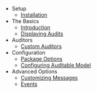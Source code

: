 - Setup
    - [Installation](/docs/{{version}}/installation)
- The Basics
    - [Introduction](/docs/{{version}}/introduction)
    - [Displaying Audits](/docs/{{version}}/getting-audits)
- Auditors
    - [Custom Auditors](/docs/{{version}}/auditors)
- Configuration 
    - [Package Options](/docs/{{version}}/general-settings)
    - [Configuring Auditable Model](/docs/{{version}}/behavior-settings)  
- Advanced Options
    - [Customizing Messages](/docs/{{version}}/customizing)
    - [Events](/docs/{{version}}/events)
